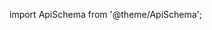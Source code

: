 import ApiSchema from '@theme/ApiSchema';

<ApiSchema id="using-remote-url" pointer="#/components/schemas/ActionSummary" />